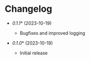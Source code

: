 # Changelog

* *0.1.1** (2023-10-19)
  * Bugfixes and improved logging

* *0.1.0** (2023-10-19)
  * Initial release

